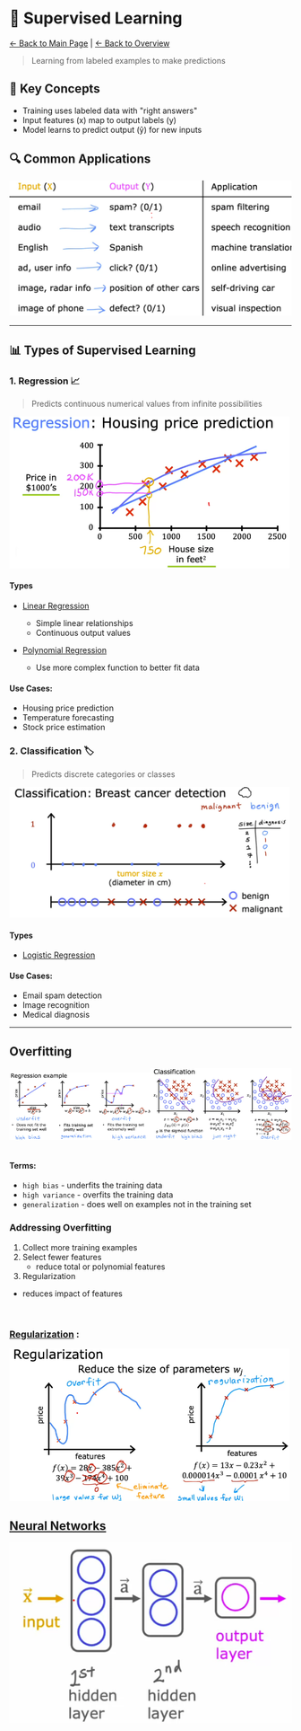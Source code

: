 # 🎯 Supervised Learning

[← Back to Main Page](../README.md) | [← Back to Overview](../machine_learning.md)

> Learning from labeled examples to make predictions

## 📝 Key Concepts

- Training uses labeled data with "right answers"
- Input features (x) map to output labels (y)
- Model learns to predict output (ŷ) for new inputs

## 🔍 Common Applications

<img src="images/sl_use_cases.png" alt="Supervised learning use cases" width="600"/>

---
## 📊 Types of Supervised Learning

### 1. Regression 📈
> Predicts continuous numerical values from infinite possibilities

<img src="images/reg_ex.png" alt="regression example" width="500"/>

#### Types
- [Linear Regression](regression/linear_regression/README.md)
  - Simple linear relationships
  - Continuous output values

- [Polynomial Regression](regression/polynomial_regression/README.md)
  - Use more complex function to better fit data

#### Use Cases:
- Housing price prediction
- Temperature forecasting
- Stock price estimation

### 2. Classification 🏷️
> Predicts discrete categories or classes

<img src="images/classification_ex.png" alt="classification example" width="500"/>

#### Types
- [Logistic Regression](classification/logistic_regression/README.md)

#### Use Cases:
- Email spam detection
- Image recognition
- Medical diagnosis

---

## Overfitting

<table>
  <tr>
    <img src="images/overfitting_regression.png" alt="classification example" width=50%/>
    <img src="images/overfitting_classification.png" alt="classification example" width=50%/>   
  </tr>
</table>

#### Terms:
- `high bias` - underfits the training data 
- `high variance` - overfits the training data
- `generalization` - does well on examples not in the training set

### Addressing Overfitting
1. Collect more training examples
2. Select fewer features
    - reduce total or polynomial features 
3. Regularization
  - reduces impact of features

<br>

### [Regularization](regularization/README.md) :
<img src="images/regularization.png" alt="classification example" width=500/>   

<br>

## [Neural Networks](neural_networks/README.md)
<img src="neural_networks/images/neural_net_ex.png">